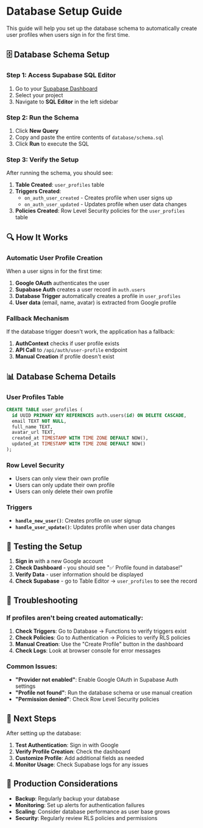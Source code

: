 # Database Setup Guide

This guide will help you set up the database schema to automatically create user profiles when users sign in for the first time.

## 🗄️ Database Schema Setup

### Step 1: Access Supabase SQL Editor

1. Go to your [Supabase Dashboard](https://supabase.com/dashboard)
2. Select your project
3. Navigate to **SQL Editor** in the left sidebar

### Step 2: Run the Schema

1. Click **New Query**
2. Copy and paste the entire contents of `database/schema.sql`
3. Click **Run** to execute the SQL

### Step 3: Verify the Setup

After running the schema, you should see:

1. **Table Created**: `user_profiles` table
2. **Triggers Created**: 
   - `on_auth_user_created` - Creates profile when user signs up
   - `on_auth_user_updated` - Updates profile when user data changes
3. **Policies Created**: Row Level Security policies for the `user_profiles` table

## 🔍 How It Works

### Automatic User Profile Creation

When a user signs in for the first time:

1. **Google OAuth** authenticates the user
2. **Supabase Auth** creates a user record in `auth.users`
3. **Database Trigger** automatically creates a profile in `user_profiles`
4. **User data** (email, name, avatar) is extracted from Google profile

### Fallback Mechanism

If the database trigger doesn't work, the application has a fallback:

1. **AuthContext** checks if user profile exists
2. **API Call** to `/api/auth/user-profile` endpoint
3. **Manual Creation** if profile doesn't exist

## 📊 Database Schema Details

### User Profiles Table

```sql
CREATE TABLE user_profiles (
  id UUID PRIMARY KEY REFERENCES auth.users(id) ON DELETE CASCADE,
  email TEXT NOT NULL,
  full_name TEXT,
  avatar_url TEXT,
  created_at TIMESTAMP WITH TIME ZONE DEFAULT NOW(),
  updated_at TIMESTAMP WITH TIME ZONE DEFAULT NOW()
);
```

### Row Level Security

- Users can only view their own profile
- Users can only update their own profile
- Users can only delete their own profile

### Triggers

- **`handle_new_user()`**: Creates profile on user signup
- **`handle_user_update()`**: Updates profile when user data changes

## 🧪 Testing the Setup

1. **Sign in** with a new Google account
2. **Check Dashboard** - you should see "✅ Profile found in database!"
3. **Verify Data** - user information should be displayed
4. **Check Supabase** - go to Table Editor → `user_profiles` to see the record

## 🔧 Troubleshooting

### If profiles aren't being created automatically:

1. **Check Triggers**: Go to Database → Functions to verify triggers exist
2. **Check Policies**: Go to Authentication → Policies to verify RLS policies
3. **Manual Creation**: Use the "Create Profile" button in the dashboard
4. **Check Logs**: Look at browser console for error messages

### Common Issues:

- **"Provider not enabled"**: Enable Google OAuth in Supabase Auth settings
- **"Profile not found"**: Run the database schema or use manual creation
- **"Permission denied"**: Check Row Level Security policies

## 📝 Next Steps

After setting up the database:

1. **Test Authentication**: Sign in with Google
2. **Verify Profile Creation**: Check the dashboard
3. **Customize Profile**: Add additional fields as needed
4. **Monitor Usage**: Check Supabase logs for any issues

## 🚀 Production Considerations

- **Backup**: Regularly backup your database
- **Monitoring**: Set up alerts for authentication failures
- **Scaling**: Consider database performance as user base grows
- **Security**: Regularly review RLS policies and permissions
